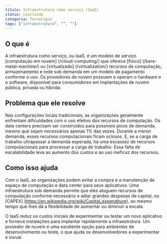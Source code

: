 ```yaml
---
título: Infraestrutura como serviço (IaaS)
status: Concluído
categoria: Tecnologia
tags: ["infraestrutura”, “”, “"]
---
```


## O que é

A infraestrutura como serviço, ou IaaS, é um modelo de serviço [computação em nuvem] (/cloud-computing/) que 
oferece [físico] (/bare-metal-machine/) ou [virtualizado] (/virtualization/) 
recursos de computação, armazenamento e rede sob demanda em um modelo de pagamento conforme o uso. 
Os provedores de nuvem possuem e operam o hardware e o software, 
disponível para consumidores em implantações de nuvem pública, privada ou híbrida.

## Problema que ele resolve

Nas configurações locais tradicionais, as organizações geralmente enfrentam dificuldades com o uso efetivo dos recursos de computação. 
Os data centers precisam ser construídos para possíveis picos de demanda, mesmo que sejam necessários apenas 1% das vezes. 
Durante a menor demanda, esses recursos computacionais ficam ociosos. 
E, se a carga de trabalho ultrapassar a demanda esperada, 
há uma escassez de recursos computacionais para processar a carga de trabalho. 
Essa falta de escalabilidade leva ao aumento dos custos e ao uso ineficaz dos recursos.

## Como isso ajuda

Com o IaaS, as organizações podem evitar a compra e a manutenção de espaço de computação e data center para seus aplicativos. 
Uma infraestrutura sob demanda permite que eles aluguem recursos de computação conforme necessário e 
adiar grandes despesas de capital, ou [CAPEX] (https://en.wikipedia.org/wiki/Capital_expenditure), 
ao mesmo tempo que lhes dá a flexibilidade de aumentar ou diminuir a escala.

O IaaS reduz os custos iniciais de experimentar ou testar um novo aplicativo e 
fornece instalações para implantar rapidamente a infraestrutura. 
Um provedor de nuvem é uma excelente opção para ambientes de desenvolvimento ou teste, 
o que ajuda os desenvolvedores a experimentar e inovar.

